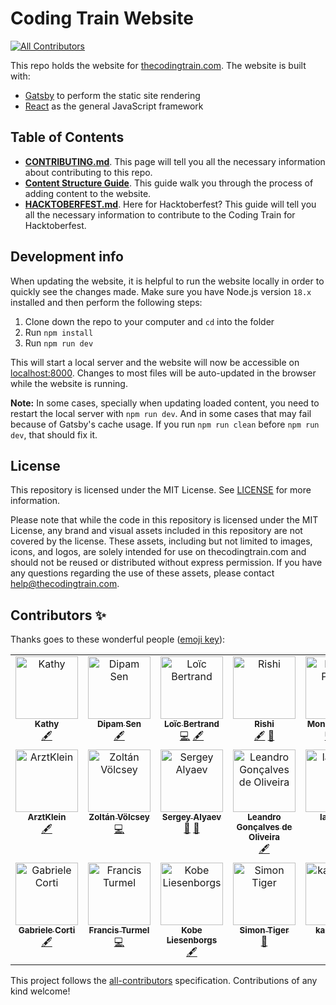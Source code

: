 # Coding Train Website

<!-- ALL-CONTRIBUTORS-BADGE:START - Do not remove or modify this section -->

[![All Contributors](https://img.shields.io/badge/all_contributors-19-orange.svg?style=flat-square)](#contributors-)

<!-- ALL-CONTRIBUTORS-BADGE:END -->

This repo holds the website for [thecodingtrain.com](https://thecodingtrain.com/). The website is built with:

- [Gatsby](https://www.gatsbyjs.com/) to perform the static site rendering
- [React](https://reactjs.org/) as the general JavaScript framework

## Table of Contents

- **[CONTRIBUTING.md](./CONTRIBUTING.md)**. This page will tell you all the necessary information about contributing to this repo.
- **[Content Structure Guide](/content/pages/guides/content-structure-guide.md)**. This guide walk you through the process of adding content to the website.
- **[HACKTOBERFEST.md](./HACKTOBERFEST.md)**. Here for Hacktoberfest? This guide will tell you all the necessary information to contribute to the Coding Train for Hacktoberfest.

## Development info

When updating the website, it is helpful to run the website locally in order to quickly see the changes made. Make sure you have Node.js version `18.x` installed and then perform the following steps:

1. Clone down the repo to your computer and `cd` into the folder
2. Run `npm install`
3. Run `npm run dev`

This will start a local server and the website will now be accessible on [localhost:8000](http://localhost:8000). Changes to most files will be auto-updated in the browser while the website is running.

**Note:** In some cases, specially when updating loaded content, you need to restart the local server with `npm run dev`.
And in some cases that may fail because of Gatsby's cache usage. If you run `npm run clean` before `npm run dev`, that should fix it.

## License

This repository is licensed under the MIT License. See [LICENSE](./LICENSE) for more information.

Please note that while the code in this repository is licensed under the MIT License, any brand and visual assets included in this repository are not covered by the license. These assets, including but not limited to images, icons, and logos, are solely intended for use on thecodingtrain.com and should not be reused or distributed without express permission. If you have any questions regarding the use of these assets, please contact help@thecodingtrain.com.

## Contributors ✨

Thanks goes to these wonderful people ([emoji key](https://allcontributors.org/docs/en/emoji-key)):

<!-- ALL-CONTRIBUTORS-LIST:START - Do not remove or modify this section -->
<!-- prettier-ignore-start -->
<!-- markdownlint-disable -->
<table>
  <tbody>
    <tr>
      <td align="center" valign="top" width="14.28%"><a href="https://github.com/kfahn22"><img src="https://avatars.githubusercontent.com/u/65121394?v=4?s=100" width="100px;" alt="Kathy"/><br /><sub><b>Kathy</b></sub></a><br /><a href="#content-kfahn22" title="Content">🖋</a></td>
      <td align="center" valign="top" width="14.28%"><a href="https://github.com/dipamsen"><img src="https://avatars.githubusercontent.com/u/59444569?v=4?s=100" width="100px;" alt="Dipam Sen"/><br /><sub><b>Dipam Sen</b></sub></a><br /><a href="#content-dipamsen" title="Content">🖋</a></td>
      <td align="center" valign="top" width="14.28%"><a href="https://github.com/lobertrand"><img src="https://avatars.githubusercontent.com/u/37326143?v=4?s=100" width="100px;" alt="Loïc Bertrand"/><br /><sub><b>Loïc Bertrand</b></sub></a><br /><a href="https://github.com/CodingTrain/thecodingtrain.com/commits?author=lobertrand" title="Code">💻</a> <a href="#content-lobertrand" title="Content">🖋</a></td>
      <td align="center" valign="top" width="14.28%"><a href="https://denisovichdev.github.io/link-tree"><img src="https://avatars.githubusercontent.com/u/66998096?v=4?s=100" width="100px;" alt="Rishi"/><br /><sub><b>Rishi</b></sub></a><br /><a href="#content-DenisovichDev" title="Content">🖋</a> <a href="#ideas-DenisovichDev" title="Ideas, Planning, & Feedback">🤔</a></td>
      <td align="center" valign="top" width="14.28%"><a href="https://aboutmonica.com"><img src="https://avatars.githubusercontent.com/u/6998954?v=4?s=100" width="100px;" alt="Monica Powell"/><br /><sub><b>Monica Powell</b></sub></a><br /><a href="https://github.com/CodingTrain/thecodingtrain.com/commits?author=M0nica" title="Code">💻</a> <a href="#content-M0nica" title="Content">🖋</a></td>
      <td align="center" valign="top" width="14.28%"><a href="https://github.com/btb331"><img src="https://avatars.githubusercontent.com/u/36310755?v=4?s=100" width="100px;" alt="btb331"/><br /><sub><b>btb331</b></sub></a><br /><a href="#projectManagement-btb331" title="Project Management">📆</a></td>
      <td align="center" valign="top" width="14.28%"><a href="https://github.com/pgriffin17"><img src="https://avatars.githubusercontent.com/u/31374077?v=4?s=100" width="100px;" alt="pgriffin17"/><br /><sub><b>pgriffin17</b></sub></a><br /><a href="#content-pgriffin17" title="Content">🖋</a></td>
    </tr>
    <tr>
      <td align="center" valign="top" width="14.28%"><a href="https://github.com/ArztKlein"><img src="https://avatars.githubusercontent.com/u/52363453?v=4?s=100" width="100px;" alt="ArztKlein"/><br /><sub><b>ArztKlein</b></sub></a><br /><a href="#content-ArztKlein" title="Content">🖋</a></td>
      <td align="center" valign="top" width="14.28%"><a href="https://zoltanvolcsey.onrender.com"><img src="https://avatars.githubusercontent.com/u/41576384?v=4?s=100" width="100px;" alt="Zoltán Völcsey"/><br /><sub><b>Zoltán Völcsey</b></sub></a><br /><a href="https://github.com/CodingTrain/thecodingtrain.com/commits?author=zvolcsey" title="Code">💻</a></td>
      <td align="center" valign="top" width="14.28%"><a href="https://github.com/alin256"><img src="https://avatars.githubusercontent.com/u/7563037?v=4?s=100" width="100px;" alt="Sergey Alyaev"/><br /><sub><b>Sergey Alyaev</b></sub></a><br /><a href="#ideas-alin256" title="Ideas, Planning, & Feedback">🤔</a> <a href="https://github.com/CodingTrain/thecodingtrain.com/commits?author=alin256" title="Documentation">📖</a></td>
      <td align="center" valign="top" width="14.28%"><a href="https://github.com/olegon"><img src="https://avatars.githubusercontent.com/u/434364?v=4?s=100" width="100px;" alt="Leandro Gonçalves de Oliveira"/><br /><sub><b>Leandro Gonçalves de Oliveira</b></sub></a><br /><a href="#content-olegon" title="Content">🖋</a></td>
      <td align="center" valign="top" width="14.28%"><a href="https://github.com/laurie60"><img src="https://avatars.githubusercontent.com/u/100629314?v=4?s=100" width="100px;" alt="laurie60"/><br /><sub><b>laurie60</b></sub></a><br /><a href="https://github.com/CodingTrain/thecodingtrain.com/commits?author=laurie60" title="Code">💻</a></td>
      <td align="center" valign="top" width="14.28%"><a href="https://github.com/skaser85"><img src="https://avatars.githubusercontent.com/u/28508947?v=4?s=100" width="100px;" alt="Steve Kaser"/><br /><sub><b>Steve Kaser</b></sub></a><br /><a href="https://github.com/CodingTrain/thecodingtrain.com/commits?author=skaser85" title="Documentation">📖</a> <a href="#content-skaser85" title="Content">🖋</a></td>
      <td align="center" valign="top" width="14.28%"><a href="https://github.com/anusha-exe"><img src="https://avatars.githubusercontent.com/u/68950164?v=4?s=100" width="100px;" alt="Anusha"/><br /><sub><b>Anusha</b></sub></a><br /><a href="#content-anusha-exe" title="Content">🖋</a></td>
    </tr>
    <tr>
      <td align="center" valign="top" width="14.28%"><a href="https://borntofrappe.netlify.app/"><img src="https://avatars.githubusercontent.com/u/33316703?v=4?s=100" width="100px;" alt="Gabriele Corti"/><br /><sub><b>Gabriele Corti</b></sub></a><br /><a href="#content-borntofrappe" title="Content">🖋</a></td>
      <td align="center" valign="top" width="14.28%"><a href="https://github.com/fturmel"><img src="https://avatars.githubusercontent.com/u/4009209?v=4?s=100" width="100px;" alt="Francis Turmel"/><br /><sub><b>Francis Turmel</b></sub></a><br /><a href="https://github.com/CodingTrain/thecodingtrain.com/commits?author=fturmel" title="Code">💻</a></td>
      <td align="center" valign="top" width="14.28%"><a href="https://github.com/KobeLiesenborgs"><img src="https://avatars.githubusercontent.com/u/31523219?v=4?s=100" width="100px;" alt="Kobe Liesenborgs"/><br /><sub><b>Kobe Liesenborgs</b></sub></a><br /><a href="#content-KobeLiesenborgs" title="Content">🖋</a></td>
      <td align="center" valign="top" width="14.28%"><a href="https://simontiger.com"><img src="https://avatars.githubusercontent.com/u/21979673?v=4?s=100" width="100px;" alt="Simon Tiger"/><br /><sub><b>Simon Tiger</b></sub></a><br /><a href="#ideas-simon-tiger" title="Ideas, Planning, & Feedback">🤔</a></td>
      <td align="center" valign="top" width="14.28%"><a href="https://kaitab.net/"><img src="https://avatars.githubusercontent.com/u/93952418?v=4?s=100" width="100px;" alt="kaitabuchi"/><br /><sub><b>kaitabuchi</b></sub></a><br /><a href="#ideas-kaitabuchi314" title="Ideas, Planning, & Feedback">🤔</a></td>
    </tr>
  </tbody>
</table>

<!-- markdownlint-restore -->
<!-- prettier-ignore-end -->

<!-- ALL-CONTRIBUTORS-LIST:END -->

This project follows the [all-contributors](https://github.com/all-contributors/all-contributors) specification. Contributions of any kind welcome!
